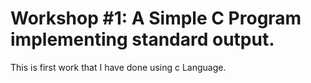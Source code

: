 # Workshop #1: A Simple C Program implementing standard output.
This is first work that I have done using c Language.
